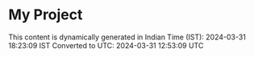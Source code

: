 # My Project

This content is dynamically generated in Indian Time (IST): 2024-03-31 18:23:09 IST
Converted to UTC: 2024-03-31 12:53:09 UTC
